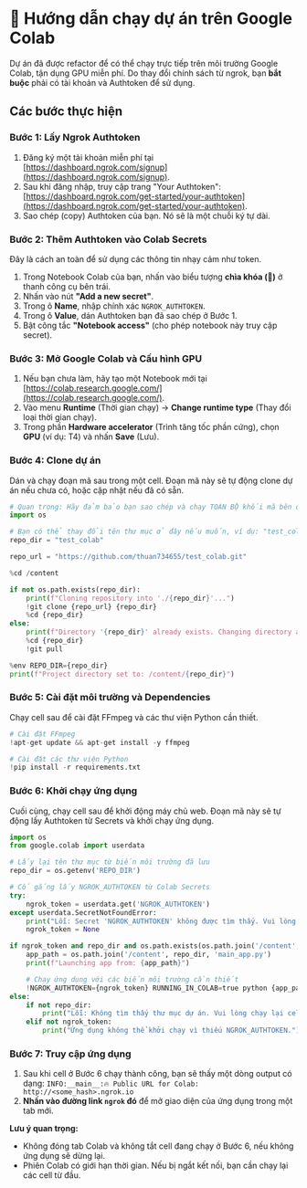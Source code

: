 # 🚀 Hướng dẫn chạy dự án trên Google Colab

Dự án đã được refactor để có thể chạy trực tiếp trên môi trường Google Colab, tận dụng GPU miễn phí. Do thay đổi chính sách từ ngrok, bạn **bắt buộc** phải có tài khoản và Authtoken để sử dụng.

## Các bước thực hiện

### Bước 1: Lấy Ngrok Authtoken

1.  Đăng ký một tài khoản miễn phí tại [https://dashboard.ngrok.com/signup](https://dashboard.ngrok.com/signup).
2.  Sau khi đăng nhập, truy cập trang "Your Authtoken": [https://dashboard.ngrok.com/get-started/your-authtoken](https://dashboard.ngrok.com/get-started/your-authtoken).
3.  Sao chép (copy) Authtoken của bạn. Nó sẽ là một chuỗi ký tự dài.

### Bước 2: Thêm Authtoken vào Colab Secrets

Đây là cách an toàn để sử dụng các thông tin nhạy cảm như token.

1.  Trong Notebook Colab của bạn, nhấn vào biểu tượng **chìa khóa (🔑)** ở thanh công cụ bên trái.
2.  Nhấn vào nút **"Add a new secret"**.
3.  Trong ô **Name**, nhập chính xác `NGROK_AUTHTOKEN`.
4.  Trong ô **Value**, dán Authtoken bạn đã sao chép ở Bước 1.
5.  Bật công tắc **"Notebook access"** (cho phép notebook này truy cập secret).

### Bước 3: Mở Google Colab và Cấu hình GPU

1.  Nếu bạn chưa làm, hãy tạo một Notebook mới tại [https://colab.research.google.com/](https://colab.research.google.com/).
2.  Vào menu **Runtime** (Thời gian chạy) -> **Change runtime type** (Thay đổi loại thời gian chạy).
3.  Trong phần **Hardware accelerator** (Trình tăng tốc phần cứng), chọn **GPU** (ví dụ: T4) và nhấn **Save** (Lưu).

### Bước 4: Clone dự án

Dán và chạy đoạn mã sau trong một cell. Đoạn mã này sẽ tự động clone dự án nếu chưa có, hoặc cập nhật nếu đã có sẵn.

```python
# Quan trọng: Hãy đảm bảo bạn sao chép và chạy TOÀN BỘ khối mã bên dưới.
import os

# Bạn có thể thay đổi tên thư mục ở đây nếu muốn, ví dụ: "test_colab"
repo_dir = "test_colab"

repo_url = "https://github.com/thuan734655/test_colab.git"

%cd /content

if not os.path.exists(repo_dir):
    print(f"Cloning repository into './{repo_dir}'...")
    !git clone {repo_url} {repo_dir}
    %cd {repo_dir}
else:
    print(f"Directory '{repo_dir}' already exists. Changing directory and pulling latest changes...")
    %cd {repo_dir}
    !git pull

%env REPO_DIR={repo_dir}
print(f"Project directory set to: /content/{repo_dir}")
```

### Bước 5: Cài đặt môi trường và Dependencies

Chạy cell sau để cài đặt FFmpeg và các thư viện Python cần thiết.

```python
# Cài đặt FFmpeg
!apt-get update && apt-get install -y ffmpeg

# Cài đặt các thư viện Python
!pip install -r requirements.txt
```

### Bước 6: Khởi chạy ứng dụng

Cuối cùng, chạy cell sau để khởi động máy chủ web. Đoạn mã này sẽ tự động lấy Authtoken từ Secrets và khởi chạy ứng dụng.

```python
import os
from google.colab import userdata

# Lấy lại tên thư mục từ biến môi trường đã lưu
repo_dir = os.getenv('REPO_DIR')

# Cố gắng lấy NGROK_AUTHTOKEN từ Colab Secrets
try:
    ngrok_token = userdata.get('NGROK_AUTHTOKEN')
except userdata.SecretNotFoundError:
    print("Lỗi: Secret 'NGROK_AUTHTOKEN' không được tìm thấy. Vui lòng làm theo hướng dẫn ở Bước 2.")
    ngrok_token = None

if ngrok_token and repo_dir and os.path.exists(os.path.join('/content', repo_dir)):
    app_path = os.path.join('/content', repo_dir, 'main_app.py')
    print(f"Launching app from: {app_path}")

    # Chạy ứng dụng với các biến môi trường cần thiết
    !NGROK_AUTHTOKEN={ngrok_token} RUNNING_IN_COLAB=true python {app_path}
else:
    if not repo_dir:
        print("Lỗi: Không tìm thấy thư mục dự án. Vui lòng chạy lại cell ở 'Bước 4' trước.")
    elif not ngrok_token:
        print("Ứng dụng không thể khởi chạy vì thiếu NGROK_AUTHTOKEN.")
```

### Bước 7: Truy cập ứng dụng

1.  Sau khi cell ở Bước 6 chạy thành công, bạn sẽ thấy một dòng output có dạng:
    `INFO:__main__:🔥 Public URL for Colab: http://<some_hash>.ngrok.io`
2.  **Nhấn vào đường link `ngrok` đó** để mở giao diện của ứng dụng trong một tab mới.

**Lưu ý quan trọng:**
*   Không đóng tab Colab và không tắt cell đang chạy ở Bước 6, nếu không ứng dụng sẽ dừng lại.
*   Phiên Colab có giới hạn thời gian. Nếu bị ngắt kết nối, bạn cần chạy lại các cell từ đầu.
